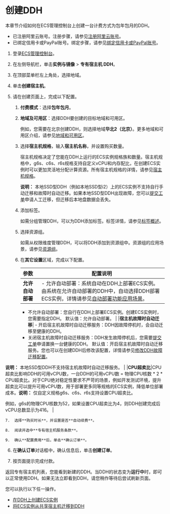 # 创建DDH

本章节介绍如何在ECS管理控制台上创建一台计费方式为包年包月的DDH。

-   已注册阿里云账号。注册步骤，请参见[注册阿里云账号](https://www.alibabacloud.com/help/doc-detail/50482.htm)。
-   已绑定信用卡或PayPal账号。绑定步骤，请参见[绑定信用卡或PayPal账号](https://www.alibabacloud.com/help/doc-detail/50517.htm)。

1.  登录[ECS管理控制台](https://ecs.console.aliyun.com)。

2.  在左侧导航栏，单击**实例与镜像** \> **专有宿主机 DDH**。

3.  在顶部菜单栏左上角处，选择地域。

4.  单击**创建宿主机**。

5.  请在创建页面上，完成以下配置。

    1.  **付费模式**：选择**包年包月**。

    2.  **地域及可用区**：选择DDH要创建的目标地域和可用区。

        例如，您需要在北京创建DDH，则选择地域**华北2（北京）**。更多地域和可用区介绍，请参见[地域和可用区](https://www.alibabacloud.com/help/doc-detail/123712.htm)。

    3.  选择**宿主机规格**，输入**宿主机名称**，并设置购买数量。

        宿主机规格决定了您能在DDH上运行的ECS实例规格族和数量。宿主机规格中，g6s、c6s、r6s规格支持自定义vCPU和内存配比，在创建ECS实例时可以更加灵活地分配计算资源。所有宿主机规格的详情，请参见[宿主机规格](/intl.zh-CN/产品简介/宿主机规格.md)。

        **说明：** 本地SSD型DDH（例如本地SSD型i2）上的ECS实例不支持自行手动迁移和故障时自动迁移。如果本地SSD型DDH出现故障，您可以[提交工单](https://workorder-intl.console.aliyun.com/#/overview)申请人工迁移，但迁移后本地盘数据会丢失。

    4.  添加标签。

        如需分组管理DDH，可以为DDH添加标签。标签详情，请参见[标签概述](/intl.zh-CN/标签与资源/标签/标签概述.md)。

    5.  选择资源组。

        如需从权限维度管理DDH，可以将DDH添加到资源组中。资源组的应用场景，请参见[资源组](/intl.zh-CN/标签与资源/资源/资源组.md)。

    6.  在**其它设置**区域，完成以下配置。

        |参数|配置说明|
        |:-|----|
        |**允许自动部署**|        -   允许自动部署：系统自动在DDH上部署ECS实例。由系统在允许自动部署的DDH中，自动选择DDH部署ECS实例，详情请参见[自动部署功能应用场景](/intl.zh-CN/产品简介/功能特性.md)。
        -   不允许自动部署：您自行在DDH上部署ECS实例。创建ECS实例时，您需要指定DDH。
默认值：允许自动部署。 |
        |**宿主机故障时自动迁移**|        -   开启宿主机故障时自动迁移服务：DDH因故障停机时，会自动迁移至健康的DDH。
        -   关闭宿主机故障时自动迁移服务：DDH发生故障停机后，您需要[提交工单](https://workorder-intl.console.aliyun.com/#/ticket/createIndex)申请置换一台健康的DDH。
默认值：开启宿主机故障时自动迁移服务。您也可以在创建DDH后修改该配置，详情请参见[修改DDH故障迁移配置](/intl.zh-CN/用户指南/修改DDH故障迁移配置.md)。

**说明：** 本地SSD型DDH不支持宿主机故障时自动迁移服务。 |
        |**CPU超卖比**|CPU超卖比影响DDH的可用vCPU数，一台DDH的可用vCPU数 = 物理CPU核数 \* 2 \* CPU超卖比。对于CPU绝对稳定性要求不严苛的场景，例如开发测试环境，提升超卖比可以提升可用vCPU数，用于部署更多同等规格的ECS实例，降低单位部署成本。**说明：** 仅自定义规格g6s、c6s、r6s支持设置CPU超卖比。

例如，g6s的物理CPU核数为52，如果设置CPU超卖比为4，则DDH创建完成后vCPU总数显示为416。 |

    7.  选择**购买时长**，并设置是否**自动续费**。

    8.  阅读并选中**专有宿主机服务条款**。

    9.  确认**配置费用**后，单击**确认订单**。

6.  在**确认订单**对话框中，确认信息后，单击**创建订单**。

7.  按页面提示完成付款。


返回专有宿主机列表，您能看到新建的DDH。当DDH的状态变为**运行中**时，即可以正常使用DDH。如果无法立即看到DDH，请您稍作等待后尝试刷新页面。

您可以执行以下任一操作。

-   [在DDH上创建ECS实例](/intl.zh-CN/快速入门/在DDH上创建ECS实例.md)
-   [将ECS实例从共享宿主机迁移到DDH](/intl.zh-CN/用户指南/将ECS实例从共享宿主机迁移到DDH.md)

